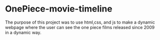 # OnePiece-movie-timeline
The purpose of this project was to use html,css, and js to make a dynamic webpage where the user can see the one piece films released since 2009 in a dynamic way.  
